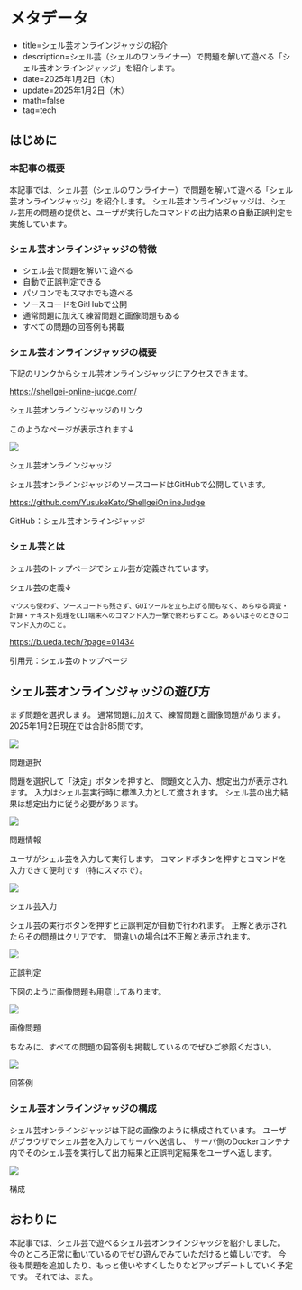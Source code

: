 # メタデータ
- title=シェル芸オンラインジャッジの紹介
- description=シェル芸（シェルのワンライナー）で問題を解いて遊べる「シェル芸オンラインジャッジ」を紹介します。
- date=2025年1月2日（木）
- update=2025年1月2日（木）
- math=false
- tag=tech

## はじめに

### 本記事の概要

本記事では、シェル芸（シェルのワンライナー）で問題を解いて遊べる「シェル芸オンラインジャッジ」を紹介します。
シェル芸オンラインジャッジは、シェル芸用の問題の提供と、ユーザが実行したコマンドの出力結果の自動正誤判定を実施しています。

### シェル芸オンラインジャッジの特徴

- シェル芸で問題を解いて遊べる
- 自動で正誤判定できる
- パソコンでもスマホでも遊べる
- ソースコードをGitHubで公開
- 通常問題に加えて練習問題と画像問題もある
- すべての問題の回答例も掲載

### シェル芸オンラインジャッジの概要

下記のリンクからシェル芸オンラインジャッジにアクセスできます。

https://shellgei-online-judge.com/

シェル芸オンラインジャッジのリンク

このようなページが表示されます↓

![](../../images/2025/20250102_02.jpg)

シェル芸オンラインジャッジ

シェル芸オンラインジャッジのソースコードはGitHubで公開しています。

https://github.com/YusukeKato/ShellgeiOnlineJudge

GitHub：シェル芸オンラインジャッジ

### シェル芸とは

シェル芸のトップページでシェル芸が定義されています。

シェル芸の定義↓

```
マウスも使わず、ソースコードも残さず、GUIツールを立ち上げる間もなく、あらゆる調査・計算・テキスト処理をCLI端末へのコマンド入力一撃で終わらすこと。あるいはそのときのコマンド入力のこと。
```

https://b.ueda.tech/?page=01434

引用元：シェル芸のトップページ

## シェル芸オンラインジャッジの遊び方

まず問題を選択します。
通常問題に加えて、練習問題と画像問題があります。
2025年1月2日現在では合計85問です。

![](../../images/2025/20250102_04.jpg)

問題選択

問題を選択して「決定」ボタンを押すと、
問題文と入力、想定出力が表示されます。
入力はシェル芸実行時に標準入力として渡されます。
シェル芸の出力結果は想定出力に従う必要があります。

![](../../images/2025/20250102_05.jpg)

問題情報

ユーザがシェル芸を入力して実行します。
コマンドボタンを押すとコマンドを入力できて便利です（特にスマホで）。

![](../../images/2025/20250102_06.jpg)

シェル芸入力

シェル芸の実行ボタンを押すと正誤判定が自動で行われます。
正解と表示されたらその問題はクリアです。
間違いの場合は不正解と表示されます。

![](../../images/2025/20250102_07.jpg)

正誤判定

下図のように画像問題も用意してあります。

![](../../images/2025/20250102_08.jpg)

画像問題

ちなみに、すべての問題の回答例も掲載しているのでぜひご参照ください。

![](../../images/2025/20250102_03.jpg)

回答例

### シェル芸オンラインジャッジの構成

シェル芸オンラインジャッジは下記の画像のように構成されています。
ユーザがブラウザでシェル芸を入力してサーバへ送信し、
サーバ側のDockerコンテナ内でそのシェル芸を実行して出力結果と正誤判定結果をユーザへ返します。

![](../../images/2025/20250102_01.jpg)

構成

## おわりに

本記事では、シェル芸で遊べるシェル芸オンラインジャッジを紹介しました。
今のところ正常に動いているのでぜひ遊んでみていただけると嬉しいです。
今後も問題を追加したり、もっと使いやすくしたりなどアップデートしていく予定です。
それでは、また。